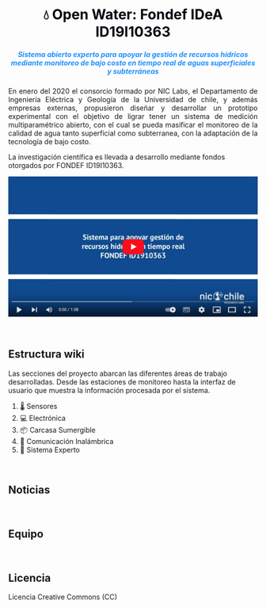

<h1 style="text-align:center;color:#000610"> 💧 Open Water: Fondef IDeA ID19I10363</h1>

<h5 style="text-align:center;color:DodgerBlue;"> Sistema abierto experto para apoyar la gestión de recursos hídricos mediante monitoreo de bajo costo en tiempo real de aguas superficiales y subterráneas </h5>


<p style="text-align:justify;">
En enero del 2020 el consorcio formado por NIC Labs, el Departamento de Ingeniería Eléctrica y Geología de la Universidad de chile, y además empresas externas, propusieron diseñar y desarrollar un prototipo experimental con el objetivo de ligrar tener un sistema de medición multiparamétrico abierto, con el cual se pueda masificar el monitoreo de la calidad de agua tanto superficial como subterranea, con la adaptación de la tecnología de bajo costo.

La investigación científica es llevada a desarrollo mediante fondos otorgados por FONDEF ID19I10363.

[![Everything Is AWESOME](images/homepage_video_image_2.png)](https://www.youtube.com/watch?v=SJs9-OBhGeA)

</p>

<br>

## Estructura wiki

Las secciones del proyecto abarcan las diferentes áreas de trabajo desarrolladas. Desde las estaciones de monitoreo hasta la interfaz de usuario que muestra la información procesada por el sistema.

1. 🌡 Sensores
2. 💻 Electrónica
3. 📦 Carcasa Sumergible
4. 📡 Comunicación Inalámbrica
5. 🤖 Sistema Experto

<br>

## Noticias


<br>

## Equipo


<br>

## Licencia

Licencia Creative Commons (CC)

<br>

<!--
<b>Editar bitacora</b>

Referirse a la página [como editar](old/como-editar.md).
-->
